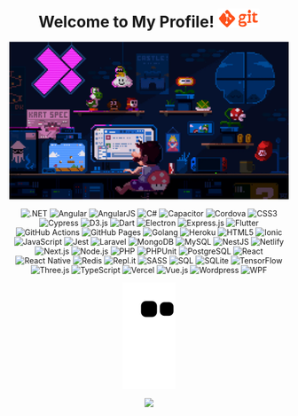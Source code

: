 <h1 align="center">
  Welcome to My Profile!
  <img
    src="https://github.com/Andysitoop/Andysitoop/blob/master/img/git.gif"
    width="75"
  />
</h1>

<p align="center">
  <img
    src="https://github.com/Andysitoop/Andysitoop/blob/master/img/mario-coding.webp"
    alt="Mario Coding Webp"
  />
</p>

<p align="center">
  <img
    src="https://img.shields.io/badge/.NET-512BD4?style=flat&logo=dotnet&logoColor=white"
    alt=".NET"
  />
  <img
    src="https://img.shields.io/badge/Angular-DD0031?style=flat&logo=angular&logoColor=white"
    alt="Angular"
  />
  <img
    src="https://img.shields.io/badge/AngularJS-E23237?style=flat&logo=angularjs&logoColor=white"
    alt="AngularJS"
  />
  <img
    src="https://custom-icon-badges.herokuapp.com/badge/C%23-68217A.svg?logo=cs2&logoColor=white"
    alt="C#"
  />
  <img
    src="https://img.shields.io/badge/Capacitor-119EFF?style=flat&logo=Capacitor&logoColor=white"
    alt="Capacitor"
  />
  <img
    src="https://img.shields.io/badge/-Cordova-E8E8E8?logo=apache-cordova&logoColor=black&style=flat"
    alt="Cordova"
  />
  <img
    src="https://img.shields.io/badge/-CSS3-1572B6?logo=css3&logoColor=white&style=flat"
    alt="CSS3"
  />
  <img
    src="https://img.shields.io/badge/Cypress-17202C?style=flat&logo=cypress&logoColor=white"
    alt="Cypress"
  />
  <img
    src="https://img.shields.io/badge/d3.js-F9A03C?style=flat&logo=d3.js&logoColor=white"
    alt="D3.js"
  />
  <img
    src="https://img.shields.io/badge/Dart-15A6C4.svg?logo=dart&logoColor=white"
    alt="Dart"
  />
  <img
    src="https://img.shields.io/badge/Electron-20232e.svg?logo=electron&logoColor=white&style=flat"
    alt="Electron"
  />
  <img
    src="https://img.shields.io/badge/Express.js-404d59.svg?logo=express&logoColor=white&style=flat"
    alt="Express.js"
  />
  <img
    src="https://img.shields.io/badge/Flutter-02569B.svg?logo=flutter&logoColor=white&style=flat"
    alt="Flutter"
  />
  <img
    src="https://img.shields.io/badge/GitHub%20Actions-2671E5.svg?logo=github%20actions&logoColor=white&style=flat"
    alt="GitHub Actions"
  />
  <img
    src="https://img.shields.io/badge/GitHub%20Pages-327FC7.svg?logo=github&logoColor=white&style=flat"
    alt="GitHub Pages"
  />
  <img
    src="https://img.shields.io/badge/-Golang-00ADD8?logo=go&logoColor=white&style=flat"
    alt="Golang"
  />
  <img
    src="https://img.shields.io/badge/Heroku-430098.svg?logo=heroku&logoColor=white&style=flat"
    alt="Heroku"
  />
  <img
    src="https://img.shields.io/badge/-HTML5-E34F26?logo=html5&logoColor=white&style=flat"
    alt="HTML5"
  />
  <img
    src="https://img.shields.io/badge/Ionic-3880FF?logo=ionic&logoColor=white&style=flat"
    alt="Ionic"
  />
  <img
    src="https://img.shields.io/badge/-JavaScript-F7DF1E?logo=javascript&logoColor=white&style=flat"
    alt="JavaScript"
  />
  <img
    src="https://img.shields.io/badge/Jest-C21325.svg?logo=jest&logoColor=white&style=flat"
    alt="Jest"
  />
  <img
    src="https://img.shields.io/badge/Laravel-FF2D20?style=flat&logo=laravel&logoColor=white"
    alt="Laravel"
  />
  <img
    src="https://img.shields.io/badge/MongoDB-4ea94b.svg?logo=mongodb&logoColor=white&style=flat"
    alt="MongoDB"
  />
  <img
    src="https://img.shields.io/badge/MySQL-00f.svg?logo=mysql&logoColor=white&style=flat"
    alt="MySQL"
  />
  <img
    src="https://img.shields.io/badge/Nestjs-E0234E?style=flat&logo=nestjs&logoColor=white"
    alt="NestJS"
  />
  <img
    src="https://img.shields.io/badge/Netlify-000000.svg?logo=netlify&logoColor=white&style=flat"
    alt="Netlify"
  />
  <img
    src="https://img.shields.io/badge/Next.js-000000?style=flat&logo=nextdotjs&logoColor=white"
    alt="Next.js"
  />
  <img
    src="https://img.shields.io/badge/Node.js-43853D.svg?logo=node.js&logoColor=white&style=flat"
    alt="Node.js"
  />
  <img
    src="https://img.shields.io/badge/PHP-777BB4.svg?logo=php&logoColor=white&style=flat"
    alt="PHP"
  />
  <img
    src="https://custom-icon-badges.herokuapp.com/badge/PHPUnit-366488.svg?logo=test-tube&logoColor=white&style=flat"
    alt="PHPUnit"
  />
  <img
    src="https://img.shields.io/badge/PostgreSQL-316192.svg?logo=postgresql&logoColor=white&style=flat"
    alt="PostgreSQL"
  />
  <img
    src="https://img.shields.io/badge/React-20232a?logo=react&logoColor=%2361DAFB&style=flat"
    alt="React"
  />
  <img
    src="https://img.shields.io/badge/React_Native-35434F.svg?logo=react&logoColor=%2361DAFB&style=flat"
    alt="React Native"
  />
  <img
    src="https://img.shields.io/badge/Redis-CC0000.svg?&style=flat&logo=redis&logoColor=white"
    alt="Redis"
  />
  <img
    src="https://img.shields.io/badge/Repl.it-0D101E.svg?logo=Replit&logoColor=white&style=flat"
    alt="Repl.it"
  />
  <img
    src="https://img.shields.io/badge/-Sass-CC6699?logo=sass&logoColor=white&style=flat"
    alt="SASS"
  />
  <img
    src="https://custom-icon-badges.herokuapp.com/badge/SQL-025E8C.svg?logo=database&logoColor=white&style=flat"
    alt="SQL"
  />
  <img
    src="https://img.shields.io/badge/SQLite-07405e.svg?logo=sqlite&logoColor=white&style=flat"
    alt="SQLite"
  />
  <img
    src="https://img.shields.io/badge/TensorFlow-FF6F00.svg?logo=TensorFlow&logoColor=white&style=flat"
    alt="TensorFlow"
  />
  <img
    src="https://img.shields.io/badge/ThreeJs-black?style=flat&logo=three.js&logoColor=white"
    alt="Three.js"
  />
  <img
    src="https://img.shields.io/badge/TypeScript-007ACC.svg?logo=typescript&logoColor=white&style=flat"
    alt="TypeScript"
  />
  <img
    src="https://img.shields.io/badge/Vercel-000000.svg?logo=vercel&logoColor=white&style=flat"
    alt="Vercel"
  />
  <img
    src="https://img.shields.io/badge/-Vue.js-4FC08D?logo=vue.js&logoColor=white&style=flat"
    alt="Vue.js"
  />
  <img
    src="https://img.shields.io/badge/Wordpress-21759B?logo=wordpress&logoColor=white&style=flat"
    alt="Wordpress"
  />
  <img
    src="https://img.shields.io/badge/WPF-5C2D91?logo=.net&logoColor=white&style=flat"
    alt="WPF"
  />
</p>

<p align="center">
  <img
    src="https://github.com/iBelando/iBelando/blob/output/github-contribution-grid-snake.svg"
    alt="snake"
  />
</p>

<p align="center">
  <img
    src="http://github-readme-streak-stats.herokuapp.com?user=iBelando&theme=github-dark"
  />
</p>
